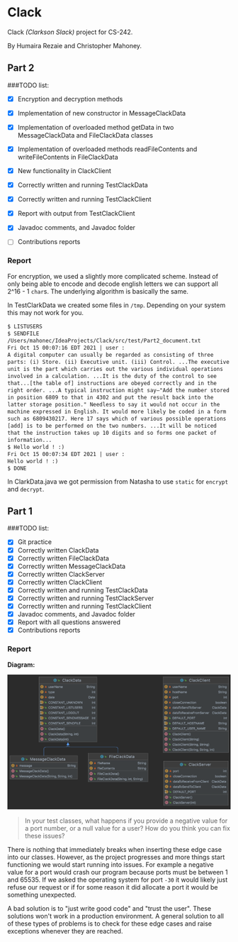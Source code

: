 # Clack
Clack _(Clarkson Slack)_ project for CS-242.

By Humaira Rezaie and Christopher Mahoney.

## Part 2
###TODO list:
- [x] Encryption and decryption methods
- [x] Implementation of new constructor in MessageClackData
- [x] Implementation of overloaded method getData in two MessageClackData and FileClackData classes
- [x] Implementation of overloaded methods readFileContents and writeFileContents in FileClackData
- [x] New functionality in ClackClient
- [x] Correctly written and running TestClackData
- [x] Correctly written and running TestClackClient
- [x] Report with output from TestClackClient
- [x] Javadoc comments, and Javadoc folder
- [ ] Contributions reports


### Report
For encryption, we used a slightly more complicated scheme. Instead of only being able to encode and decode english 
letters we can support all 2^16 - 1 `char`s. The underlying algorithm is basically the same.

In TestClarkData we created some files in `/tmp`. Depending on your system this may not work for you.

```
$ LISTUSERS
$ SENDFILE /Users/mahonec/IdeaProjects/Clack/src/test/Part2_document.txt
Fri Oct 15 00:07:16 EDT 2021 | user :
A digital computer can usually be regarded as consisting of three parts: (i) Store. (ii) Executive unit. (iii) Control. ...The executive unit is the part which carries out the various individual operations involved in a calculation. ...It is the duty of the control to see that...[the table of] instructions are obeyed correctly and in the right order. ...A typical instruction might say—"Add the number stored in position 6809 to that in 4302 and put the result back into the latter storage position." Needless to say it would not occur in the machine expressed in English. It would more likely be coded in a form such as 6809430217. Here 17 says which of various possible operations [add] is to be performed on the two numbers. ...It will be noticed that the instruction takes up 10 digits and so forms one packet of information...
$ Hello world ! :)
Fri Oct 15 00:07:34 EDT 2021 | user :
Hello world ! :)
$ DONE
```

In ClarkData.java we got permission from Natasha to use `static` for `encrypt` and `decrypt`.

## Part 1
###TODO list:
- [x] Git practice
- [x] Correctly written ClackData
- [x] Correctly written FileClackData
- [x] Correctly written MessageClackData
- [x] Correctly written ClackServer 
- [x] Correctly written ClackClient
- [x] Correctly written and running TestClackData
- [x] Correctly written and running TestClackServer
- [x] Correctly written and running TestClackClient
- [x] Javadoc comments, and Javadoc folder
- [x] Report with all questions answered
- [x] Contributions reports
  
### Report

**Diagram:**

![](screenshot.png)

> In your test classes, what happens if you provide a negative value for a port
number, or a null value for a user? How do you think you can fix these issues?

There is nothing that immediately breaks when inserting these edge case into our classes. 
However, as the project progresses and more things start functioning we would start running into issues.
For example a negative value for a port would crash our program because ports must be between 1 and 65535.
If we asked the operating system for port `-30` it would likely just refuse our request or if 
for some reason it did allocate a port it would be something unexpected.

A bad solution is to "just write good code" and "trust the user". These solutions won't work in a production 
environment. A general solution to all of these types of problems is to check for these edge cases and raise exceptions
whenever they are reached.